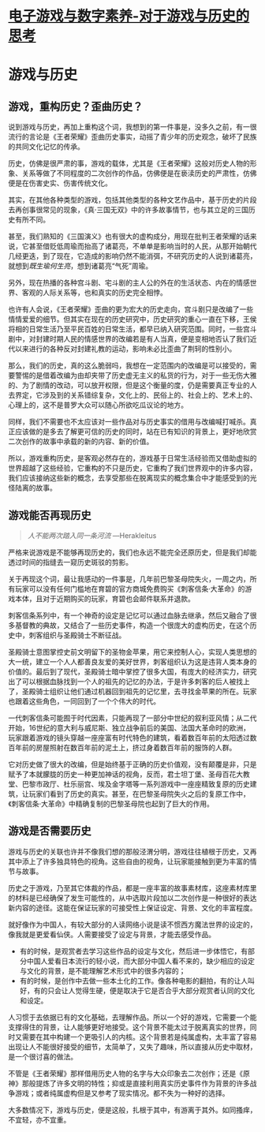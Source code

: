 # [电子游戏与数字素养-对于游戏与历史的思考](https://github.com/HuJJ-NB/gitblog/issues/4)

# 游戏与历史

## 游戏，重构历史？歪曲历史？

说到游戏与历史，再加上重构这个词，我想到的第一件事是，没多久之前，有一很流行的言论是《王者荣耀》歪曲历史事实，动摇了青少年的历史观念，破坏了民族的共同文化记忆的传承。

历史，仿佛是很严肃的事，游戏的载体，尤其是《王者荣耀》这般对历史人物的形象、关系等做了不同程度的二次创作的作品，仿佛便是在亵渎历史的严肃性，仿佛便是在伤害史实、伤害传统文化。

其实，在其他各种类型的游戏，包括其他类型的各种文艺作品中，基于历史的片段去再创事很常见的现象，《真·三国无双》中的许多故事情节，也与其立足的三国历史有所不同。

甚至，我们熟知的《三国演义》也有很大的虚构成分，用现在批判王者荣耀的话来说，它甚至借贬低周瑜而抬高了诸葛亮，不单单是影响当时的人民，从那开始朝代几经更迭，到了现在，它造成的影响仍然不能消弭，不研究历史的人说到诸葛亮，就想到*既生瑜何生亮*，想到诸葛亮“气死”周瑜。

另外，现在热播的各种宫斗剧、宅斗剧的主人公的外在的生活状态、内在的情感世界、客观的人际关系等，也和真实的历史完全相悖。

也许有人会说，《王者荣耀》歪曲的更为宏大的历史走向，宫斗剧只是改编了一些情情爱爱的细节。但其实在现在的历史研究中，历史研究的重心一直在下移，王侯将相的日常生活乃至平民百姓的日常生活，都早已纳入研究范围。同时，一些宫斗剧中，对封建时期人民的情感世界的改编若是有人当真，便是变相地否认了我们近代以来进行的各种反对封建礼教的运动，影响未必比歪曲了荆轲的性别小。

那么，我们的历史，真的这么脆弱吗，我想在一定范围内的改编是可以接受的，需要警惕的是借着改编为由却夹带了历史虚无主义的私货的行为，对于一些无伤大雅的、为了剧情的改动，可以放开权限，但是这个衡量的度，仍是需要真正专业的人去界定，它涉及到的关系错综复杂，文化上的、民俗上的、社会上的、艺术上的、心理上的，这不是普罗大众可以随心所欲吃瓜议论的地方。

同样，我们不需要也不太应该对一些作品对与历史事实的借用与改编喊打喊杀。真正应该做的是多去了解更可信的历史的同时，站在已有知识的背景上，更好地欣赏二次创作的故事中承载的新的内容、新的价值。

所以，游戏重构历史，是客观必然存在的，游戏基于日常生活经验而又借助虚拟的世界超越了这些经验，它重构的不只是历史，它重构了我们世界观中的许多内容，我们应该接纳这些新的概念，去享受那些在脱离现实的概念集合中才能感受到的光怪陆离的故事。

## 游戏能否再现历史

> *人不能两次踏入同一条河流*
> —Herakleitus

严格来说游戏是不能够再现历史的，我们也永远不能完全还原历史，但是我们却能透过时间的指缝去一窥历史斑驳的剪影。

关于再现这个词，最让我感动的一件事是，几年前巴黎圣母院失火，一周之内，所有玩家可以没有任何门槛地在育碧的官方商城免费购买《刺客信条·大革命》的游戏本体，且对于近期购买的玩家，育碧也会邮件联系并退款。

刺客信条系列中，有一个神奇的设定是记忆可以通过血脉去继承，然后又融合了很多基督教的典故，又结合了一些历史事件，构造一个很庞大的虚构历史，在这个历史中，刺客组织与圣殿骑士不断征战。

圣殿骑士意图掌控史前文明留下的圣物金苹果，用它来控制人心，实现人类思想的大一统，建立一个人人都善良友爱的美好世界，刺客组织认为这是违背人类本身的价值的。最后到了现代，圣殿骑士暗中掌控了很多大国，有庞大的经济实力，研究出了可以根据血脉找到一个人的祖先的记忆的办法，于是许多刺客的后人被找上了，圣殿骑士组织让他们通过机器回到祖先的记忆里，去寻找金苹果的所在。玩家也跟着这些角色，一同回到了一个个伟大的时代。

一代刺客信条可能囿于时代因素，只能再现了一部分中世纪的叙利亚风情；从二代开始，16世纪的意大利与威尼斯、独立战争前后的美国、法国大革命时的欧洲，玩家跟着游戏的镜头穿越一座座富有时代特色的建筑，看着数百年前的太阳透过数百年前的房屋照射在数百年前的泥土上，挤过身着数百年前的服饰的人群。

它对历史做了很大的改编，但是始终基于正确的历史价值观，没有颠覆是非，只是赋予了本就朦胧的历史一种更加神话的视角，反而，君士坦丁堡、圣母百花大教堂、巴黎市政厅、杜乐丽宫、埃及金字塔等一系列游戏中一座座精致复原的历史建筑，让玩家们看到了历史的真实。甚至，在巴黎圣母院失火之后的复原工作中，《刺客信条·大革命》中精确复制的巴黎圣母院也起到了巨大的作用。

## 游戏是否需要历史

游戏与历史的关联也许并不像我们想的那般泾渭分明，游戏往往植根于历史，又再其中添上了许多独具特色的视角。这些自由的视角，让玩家能接触到更为丰富的情节与故事。

历史之于游戏，乃至其它体裁的作品，都是一座丰富的故事素材库，这座素材库里的材料是已经确保了发生可能性的，从中选取片段加以二次创作是一种很好的表达新内容的途径。这能在保证玩家的可接受性上保证设定、背景、文化的丰富程度。

就好像作为中国人，有较大部分的人读网络小说是读不惯西方魔法世界的设定的，像我就是更爱看仙侠。人需要接受了设定与背景，才能去感受作品。

- 有的时候，是观赏者去学习这些作品的设定与文化，然后进一步体悟它，有部分中国人爱看日本流行的轻小说，而大部分中国人看不来的，缺少相应的设定与文化的背景，是不能理解艺术形式中的很多内容的；
- 有的时候，是创作中去做一些本土化的工作。像各种电影的翻拍，有的让人叫好，有的只会让人觉得生硬，便是取决于它是否合乎大部分观赏者认同的文化和设定。

人习惯于去依据已有的文化基础，去理解作品。所以一个好的游戏，它需要一个能支撑得住的背景，让人能够更好地接受。这个背景不能太过于脱离真实的世界，同时又需要在其中构建一个更吸引人的内核。这个背景若是纯属虚构，太丰富了容易出现让人不能很好接受的细节，太简单了，又失了趣味，所以直接从历史中取材，是一个很讨喜的做法。

不管是《王者荣耀》那样借用历史人物的名字与大众印象去二次创作；还是《原神》那般提炼了许多文明的特性；抑或是直接利用真实历史事件作为背景的许多战争游戏；或者纯属虚构但是又参考了现实情况。都不失为一种好的选择。

大多数情况下，游戏与历史，便是这般，扎根于其中，有游离于其外。如同搔痒，不宜轻，亦不宜重。
